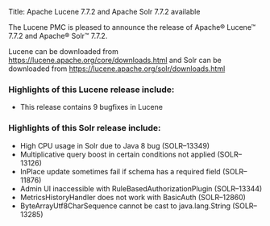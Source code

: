 Title: Apache Lucene 7.7.2 and Apache Solr 7.7.2 available

The Lucene PMC is pleased to announce the release of Apache® Lucene™ 7.7.2 and Apache® Solr™ 7.7.2.

Lucene can be downloaded from <https://lucene.apache.org/core/downloads.html>
and Solr can be downloaded from <https://lucene.apache.org/solr/downloads.html>

### Highlights of this Lucene release include:

  * This release contains 9 bugfixes in Lucene

### Highlights of this Solr release include:

  * High CPU usage in Solr due to Java 8 bug (SOLR–13349)
  * Multiplicative query boost in certain conditions not applied (SOLR–13126)
  * InPlace update sometimes fail if schema has a required field (SOLR–11876)
  * Admin UI inaccessible with RuleBasedAuthorizationPlugin (SOLR–13344)
  * MetricsHistoryHandler does not work with BasicAuth (SOLR–12860)
  * ByteArrayUtf8CharSequence cannot be cast to java.lang.String (SOLR–13285)

